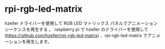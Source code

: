 # rpi-rgb-led-matrix
hzeller ドライバーを使用して RGB LED マトリックス パネルでアニメーション シーケンスを再生する 。
raspberry pi で hzeller のドライバーを使用して(https://github.com/hzeller/rpi-rgb-led-matrix) 、rpi-rgb-led-matrix でアニメーションを再生します。
# 
